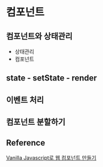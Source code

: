 # 컴포넌트 <!-- omit in toc -->

## 컴포넌트와 상태관리
- 상태관리
- 컴포넌트
## state - setState - render

## 이벤트 처리

## 컴포넌트 분할하기


## Reference <!-- omit in toc -->
[Vanilla Javascript로 웹 컴포넌트 만들기](https://junilhwang.github.io/TIL/Javascript/Design/Vanilla-JS-Component/#_1-%E1%84%89%E1%85%A1%E1%86%BC%E1%84%90%E1%85%A2%E1%84%80%E1%85%AA%E1%86%AB%E1%84%85%E1%85%B5%E1%84%8B%E1%85%B4-%E1%84%90%E1%85%A1%E1%86%AB%E1%84%89%E1%85%A2%E1%86%BC)